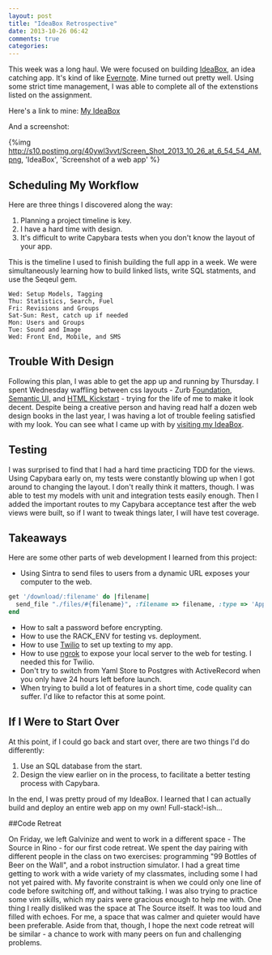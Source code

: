 ```yaml
---
layout: post
title: "IdeaBox Retrospective"
date: 2013-10-26 06:42
comments: true
categories: 
---
```


This week was a long haul. We were focused on building [IdeaBox](http://tutorials.jumpstartlab.com/projects/idea_box.html), an idea catching app. It's kind of like [Evernote](http://www.evernote.com). Mine turned out pretty well. Using some strict time management, I was able to complete all of the extenstions listed on the assignment.

Here's a link to mine: [My IdeaBox](http://ideabox-flux.herokuapp.com/)

And a screenshot:

{%img http://s10.postimg.org/40ywl3vvt/Screen_Shot_2013_10_26_at_6_54_54_AM.png, 'IdeaBox', 'Screenshot of a web app' %}

## Scheduling My Workflow

Here are three things I discovered along the way:

1. Planning a project timeline is key.
2. I have a hard time with design.
3. It's difficult to write Capybara tests when you don't know the layout of your app.

This is the timeline I used to finish building the full app in a week. We were simultaneously learning how to build linked lists, write SQL statments, and use the Seqeul gem.

```
Wed: Setup Models, Tagging
Thu: Statistics, Search, Fuel
Fri: Revisions and Groups
Sat-Sun: Rest, catch up if needed 
Mon: Users and Groups
Tue: Sound and Image
Wed: Front End, Mobile, and SMS
```

## Trouble With Design

Following this plan, I was able to get the app up and running by Thursday. I spent Wednesday waffling between css layouts - Zurb [Foundation](http://foundation.zurb.com/), [Semantic UI](http://semantic-ui.com/), and [HTML Kickstart](http://www.99lime.com/) - trying for the life of me to make it look decent. Despite being a creative person and having read half a dozen web design books in the last year, I was having a lot of trouble feeling satisfied with my look. You can see what I came up with by [visiting my IdeaBox](http://ideabox-flux.herokuapp.com/).

## Testing

I was surprised to find that I had a hard time practicing TDD for the views. Using Capybara early on, my tests were constantly blowing up when I got around to changing the layout. I don't really think it matters, though. I was able to test my models with unit and integration tests easily enough. Then I added the important routes to my Capybara acceptance test after the web views were built, so if I want to tweak things later, I will have test coverage.

## Takeaways

Here are some other parts of web development I learned from this project:

- Using Sintra to send files to users from a dynamic URL exposes your computer to the web.

```ruby What Not To Do
get '/download/:filename' do |filename|
  send_file "./files/#{filename}", :filename => filename, :type => 'Application/octet-stream'
end
```
- How to salt a password before encrypting.
- How to use the RACK_ENV for testing vs. deployment.
- How to use [Twilio](https://www.twilio.com/) to set up texting to my app.
- How to use [ngrok](https://ngrok.com/) to expose your local server to the web for testing. I needed this for Twilio.
- Don't try to switch from Yaml Store to Postgres with ActiveRecord when you only have 24 hours left before launch.
- When trying to build a lot of features in a short time, code quality can suffer. I'd like to refactor this at some point.

## If I Were to Start Over

At this point, if I could go back and start over, there are two things I'd do differently:
 
1. Use an SQL database from the start.
2. Design the view earlier on in the process, to facilitate a better testing process with Capybara.


In the end, I was pretty proud of my IdeaBox. I learned that I can actually build and deploy an entire web app on my own! Full-stack!-ish...

##Code Retreat

On Friday, we left Galvinize and went to work in a different space - The Source in Rino - for our first code retreat. We spent the day pairing with different people in the class on two exercises: programming "99 Bottles of Beer on the Wall", and a robot instruction simulator. I had a great time getting to work with a wide variety of my classmates, including some I had not yet paired with. My favorite constraint is when we could only one line of code before switching off, and without talking. I was also trying to practice some vim skills, which my pairs were gracious enough to help me with. One thing I really disliked was the space at The Source itself. It was too loud and filled with echoes. For me, a space that was calmer and quieter would have been preferable. Aside from that, though, I hope the next code retreat will be similar - a chance to work with many peers on fun and challenging problems.

